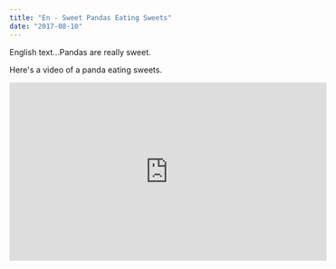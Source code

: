 ```yaml
---
title: "En - Sweet Pandas Eating Sweets"
date: "2017-08-10"
---
```


English text...Pandas are really sweet.

Here's a video of a panda eating sweets.

<iframe width="560" height="315" src="https://www.youtube.com/embed/4n0xNbfJLR8" frameborder="0" allowfullscreen></iframe>